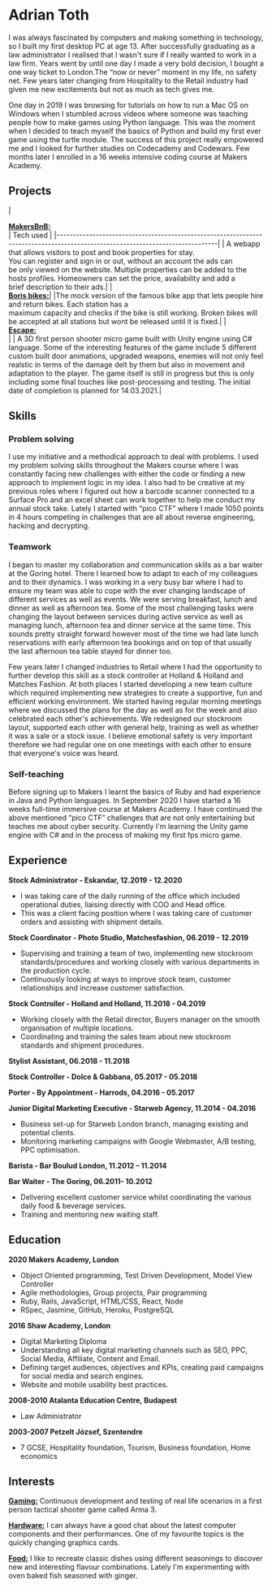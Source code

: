 # Adrian Toth

I was always fascinated by computers and making something in technology, so I built my first desktop PC at age 13. 
After successfully graduating as a law administrator I realised that I wasn't sure if I really wanted to work in a law firm. Years went by until one day I made a very bold decision, I bought a one way ticket to London.The “now or never” moment in my life, no safety net.
Few years later changing from Hospitality to the Retail industry had given me new excitements but not as much as tech gives me. 

One day in 2019 I was browsing for tutorials on how to run a Mac OS on Windows when I stumbled across videos where someone was teaching people how to make games using Python language. This was the moment when I decided to teach myself the basics of Python and build my first ever game using the turtle module. The success of this project really empowered me and I looked for further studies on Codecademy and Codewars.
Few months later I enrolled in a 16 weeks intensive coding course at Makers Academy.                  

## Projects

| <div align="left">[**<ins>MakersBnB:</ins>**](https://github.com/R34P3R44/makers-bnb)</div>|     Tech used                             |
|-------------------------------------------------------------------------------------------------------------------------------|
| A webapp that allows visitors to post and book properties for stay.<br>You can register and sign in or out, without an account the ads can<br>be only viewed on the website. Multiple properties can be added to the<br>hosts profiles. Homeowners can set the price, availability and add a<br>brief description to their ads.|
| <div align="left">[**<ins>Boris bikes:</ins>**](https://github.com/R34P3R44/Boris_bikes)|
|The mock version of the famous bike app that lets people hire and return bikes. Each station has a<br>maximum capacity and checks if the bike is still working. Broken bikes will be accepted at all stations but wont be released until it is fixed.|
| <div align="left">[**<ins>Escape:</ins>**]()</div>|
| A 3D first person shooter micro game built with Unity engine using C# language. Some of the interesting features of the game include 5 different custom built door animations, upgraded weapons, enemies will not only feel realstic in terms of the damage delt by them but also in movement and adaptation to the player. The game itself is still in progress but this is only including some final touches like post-processing and testing. The initial date of completion is planned for 14.03.2021.|

## Skills
### **Problem solving**
I use my initiative and a  methodical approach to deal with problems. I used my problem solving skills throughout the Makers course where I was constantly facing new challenges with either the code or finding a new approach to implement logic in my idea. I also had to be creative at my previous roles where I figured out how a barcode scanner connected to a Surface Pro and an excel sheet can work together to help me conduct my annual stock take. Lately I started with “pico CTF”  where I made 1050 points in 4 hours competing in challenges that are all about reverse engineering, hacking and decrypting.
### **Teamwork**
I began to master my collaboration and communication skills as a bar waiter at the Goring hotel. There I learned how to adapt to each of my colleagues and to their dynamics. I was working in a very busy bar where I had to ensure my team was able to cope with the ever changing landscape of different services as well as events. We were serving breakfast, lunch and dinner as well as afternoon tea. Some of the most challenging tasks were changing the layout between services during active service as well as managing lunch, afternoon tea and dinner service at the same time. This sounds pretty straight forward however most of the time we had late lunch reservations with early afternoon tea bookings and on top of that usually the last afternoon tea table stayed for dinner too. 

Few years later I changed industries to Retail where I had the opportunity to further develop this skill as a stock controller at Holland & Holland and Matches Fashion. At both places I started developing a new team culture which required implementing new strategies to create a supportive, fun and efficient working environment. We started having regular morning meetings where we discussed the plans for the day as well as for the week and also celebrated each other's achievements. We redesigned our stockroom layout, supported each other with general help, training as well as whether it was a sale or a stock issue. I believe emotional safety is very important therefore we had regular one on one meetings with each other to ensure that everyone's voice was heard. 
### **Self-teaching**
Before signing up to Makers I learnt the basics of Ruby and had experience in Java and Python languages. In September 2020 I have started a 16 weeks full-time immersive course at Makers Academy.
I have continued the above mentioned “pico CTF” challenges that are not only entertaining but teaches me about cyber security. Currently I'm learning the Unity game engine with C# and in the process of making my first fps micro game. 

## Experience

**Stock Administrator - Eskandar, 12.2019 - 12.2020**<br />
* I was taking care of the daily running of the office which included operational duties, liaising directly with COO and Head office.<br />
* This was a client facing position where I was taking care of customer orders and assisting with shipment details.<br />

**Stock Coordinator - Photo Studio, Matchesfashion, 06.2019 - 12.2019**<br />
* Supervising and training a team of two, implementing new stockroom standards/procedures and working closely with various departments in the production cycle.<br />
* Continuously looking at ways to improve stock team, customer relationships and increase customer satisfaction.<br />

**Stock Controller - Holland and Holland, 11.2018 - 04.2019**<br />
* Working closely with the Retail director, Buyers manager on the smooth organisation of multiple locations.<br /> 
* Coordinating and training the sales team about new stockroom standards and shipment procedures.<br />

**Stylist Assistant, 06.2018 - 11.2018**<br />

**Stock Controller - Dolce & Gabbana, 05.2017 - 05.2018**<br />

**Porter - By Appointment - Harrods, 04.2016 - 05.2017**<br />

**Junior Digital Marketing Executive - Starweb Agency, 11.2014 - 04.2016**<br />
* Business set-up for Starweb London branch, managing existing and potential clients.<br />
* Monitoring marketing campaigns with Google Webmaster, A/B testing, PPC optimisation.<br />

**Barista - Bar Boulud London, 11.2012 – 11.2014**<br />

**Bar Waiter - The Goring, 06.2011- 10.2012**<br />
* Delivering excellent customer service whilst coordinating the various daily food & beverage services.<br />
* Training and mentoring new waiting staff.<br />


## Education
**2020 Makers Academy, London**<br />
* Object Oriented programming, Test Driven Development, Model View Controller
* Agile methodologies, Group projects, Pair programming	
* Ruby, Rails, JavaScript, HTML/CSS, React, Node		
* RSpec, Jasmine, GitHub, Heroku, PostgreSQL

**2016 Shaw Academy, London**<br />		
* Digital Marketing Diploma					
* Understanding all key digital marketing channels such as SEO, PPC, Social Media, Affiliate, Content and Email. 
* Defining target audiences, objectives and KPIs, creating paid campaigns for social media and search engines. 
* Website and mobile usability best practices.

**2008-2010 Atalanta Education Centre, Budapest**<br />
* Law Administrator

**2003-2007 Petzelt József, Szentendre**<br />	
* 7 GCSE, Hospitality foundation, Tourism, Business foundation, Home economics	

## Interests
<ins>**Gaming:**</ins> Continuous development and testing of real life scenarios in a first person tactical shooter game called Arma 3.<br> 

<ins>**Hardware:**</ins>  I can always have a good chat about the latest computer components and their performances. One of my favourite topics is the quickly changing graphics cards.<br>

<ins>**Food:**</ins> I like to recreate classic dishes using different seasonings to discover new and interesting flavour combinations. Lately I'm experimenting with oven baked fish seasoned with ginger. 